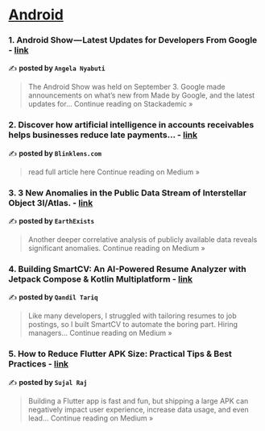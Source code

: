 
<h1><a href=https://medium.com/tag/android/recommended target="_blank" rel="noopener noreferrer">Android</a></h1>
<h3>1. Android Show — Latest Updates for Developers From Google - <a href="https://blog.stackademic.com/android-show-latest-updates-for-developers-from-google-2a214ff36e14?source=rss------android-5" target="_blank" rel="noopener noreferrer">link</a></h3>

✍️ **posted by `Angela Nyabuti`**

<blockquote>The Android Show was held on September 3. Google made announcements on what’s new from Made by Google, and the latest updates for…
Continue reading on Stackademic »</blockquote>

<h3>2. Discover how artificial intelligence in accounts receivables helps businesses reduce late payments… - <a href="https://medium.com/@muktavai/discover-how-artificial-intelligence-in-accounts-receivables-helps-businesses-reduce-late-payments-31039c75f8cc?source=rss------android-5" target="_blank" rel="noopener noreferrer">link</a></h3>

✍️ **posted by `Blinklens.com`**

<blockquote>read full article here
Continue reading on Medium »</blockquote>

<h3>3. 3 New Anomalies in the Public Data Stream of Interstellar Object 3I/Atlas. - <a href="https://medium.com/@earthexistclothing/3-new-anomalies-in-the-public-data-stream-of-interstellar-object-3i-atlas-bb727bba21cb?source=rss------android-5" target="_blank" rel="noopener noreferrer">link</a></h3>

✍️ **posted by `EarthExists`**

<blockquote>Another deeper correlative analysis of publicly available data reveals significant anomalies.
Continue reading on Medium »</blockquote>

<h3>4. Building SmartCV: An AI-Powered Resume Analyzer with Jetpack Compose & Kotlin Multiplatform - <a href="https://medium.com/@qandil.tariq11/building-smartcv-an-ai-powered-resume-analyzer-with-jetpack-compose-kotlin-multiplatform-6f5b9022ffd4?source=rss------android-5" target="_blank" rel="noopener noreferrer">link</a></h3>

✍️ **posted by `Qandil Tariq`**

<blockquote>Like many developers, I struggled with tailoring resumes to job postings, so I built SmartCV to automate the boring part. Hiring managers…
Continue reading on Medium »</blockquote>

<h3>5. How to Reduce Flutter APK Size: Practical Tips & Best Practices - <a href="https://medium.com/@sujal-raj/how-to-reduce-flutter-apk-size-practical-tips-best-practices-069467e82714?source=rss------android-5" target="_blank" rel="noopener noreferrer">link</a></h3>

✍️ **posted by `Sujal Raj`**

<blockquote>Building a Flutter app is fast and fun, but shipping a large APK can negatively impact user experience, increase data usage, and even lead…
Continue reading on Medium »</blockquote>

